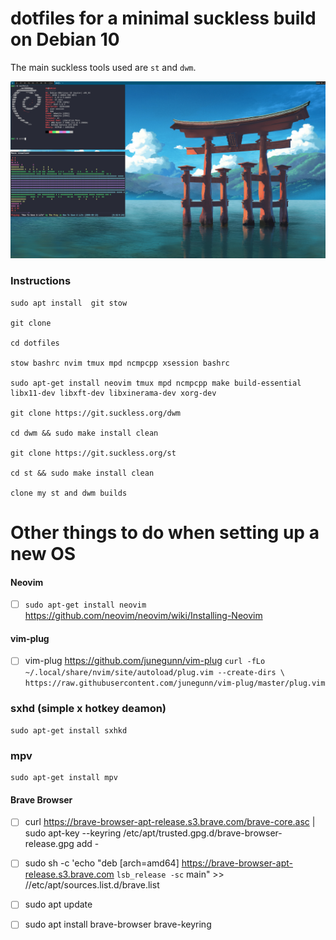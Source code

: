 # dotfiles for a minimal suckless build on Debian 10

The main suckless tools used are `st` and `dwm`. 

![screenshots](screenshots/pic.png)

### Instructions

```
sudo apt install  git stow

git clone

cd dotfiles

stow bashrc nvim tmux mpd ncmpcpp xsession bashrc 

sudo apt-get install neovim tmux mpd ncmpcpp make build-essential libx11-dev libxft-dev libxinerama-dev xorg-dev

git clone https://git.suckless.org/dwm

cd dwm && sudo make install clean

git clone https://git.suckless.org/st

cd st && sudo make install clean

clone my st and dwm builds
```


# Other things to do when setting up a new OS

#### Neovim

- [ ] `sudo apt-get install neovim` https://github.com/neovim/neovim/wiki/Installing-Neovim

#### vim-plug

- [ ] vim-plug https://github.com/junegunn/vim-plug  `curl -fLo ~/.local/share/nvim/site/autoload/plug.vim --create-dirs \
    https://raw.githubusercontent.com/junegunn/vim-plug/master/plug.vim`

### sxhd (simple x hotkey deamon)

```
sudo apt-get install sxhkd
```

### mpv

```
sudo apt-get install mpv
```

#### Brave Browser
 - [ ] curl https://brave-browser-apt-release.s3.brave.com/brave-core.asc | sudo apt-key --keyring /etc/apt/trusted.gpg.d/brave-browser-release.gpg add -
 
 - [ ] sudo sh -c 'echo "deb [arch=amd64] https://brave-browser-apt-release.s3.brave.com `lsb_release -sc` main" >> //etc/apt/sources.list.d/brave.list
 
 - [ ] sudo apt update
 
 - [ ] sudo apt install brave-browser brave-keyring

